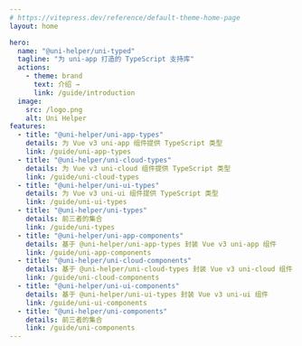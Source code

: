 ```yaml
---
# https://vitepress.dev/reference/default-theme-home-page
layout: home

hero:
  name: "@uni-helper/uni-typed"
  tagline: "为 uni-app 打造的 TypeScript 支持库"
  actions:
    - theme: brand
      text: 介绍 →
      link: /guide/introduction
  image:
    src: /logo.png
    alt: Uni Helper
features:
  - title: "@uni-helper/uni-app-types"
    details: 为 Vue v3 uni-app 组件提供 TypeScript 类型
    link: /guide/uni-app-types
  - title: "@uni-helper/uni-cloud-types"
    details: 为 Vue v3 uni-cloud 组件提供 TypeScript 类型
    link: /guide/uni-cloud-types
  - title: "@uni-helper/uni-ui-types"
    details: 为 Vue v3 uni-ui 组件提供 TypeScript 类型
    link: /guide/uni-ui-types
  - title: "@uni-helper/uni-types"
    details: 前三者的集合
    link: /guide/uni-types
  - title: "@uni-helper/uni-app-components"
    details: 基于 @uni-helper/uni-app-types 封装 Vue v3 uni-app 组件
    link: /guide/uni-app-components
  - title: "@uni-helper/uni-cloud-components"
    details: 基于 @uni-helper/uni-cloud-types 封装 Vue v3 uni-cloud 组件
    link: /guide/uni-cloud-components
  - title: "@uni-helper/uni-ui-components"
    details: 基于 @uni-helper/uni-ui-types 封装 Vue v3 uni-ui 组件
    link: /guide/uni-ui-components
  - title: "@uni-helper/uni-components"
    details: 前三者的集合
    link: /guide/uni-components
---
```


<!-- markdownlint-disable -->
<style>
:root {
  --vp-home-hero-name-color: transparent;
  --vp-home-hero-name-background: -webkit-linear-gradient(
    315deg,
    #42d392 25%,
    #647eff
  );
  --vp-home-hero-image-background-image: linear-gradient(
    -45deg,
    #41b88380 30%,
    #35495e80
  );
  --vp-home-hero-image-filter: blur(30px);
}

@media (min-width: 640px) {
  :root {
    --vp-home-hero-image-filter: blur(56px);
  }
}

@media (min-width: 960px) {
  :root {
    --vp-home-hero-image-filter: blur(68px);
  }
}
</style>
<!-- markdownlint-disable -->
